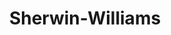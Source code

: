 ---
title: "Sherwin-Williams"
url: /greensboro/sherwin-williams-north-college-road/
shop: Farben
---
